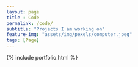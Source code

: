 ```yaml
--- 
layout: page
title : Code 
permalink: /code/
subtitle: "Projects I am working on" 
feature-img: "assets/img/pexels/computer.jpeg"
tags: [Page]
---
```


{% include portfolio.html %}
